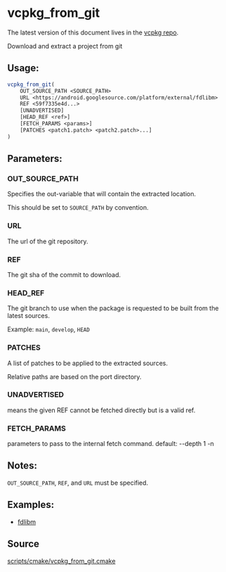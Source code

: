 # vcpkg_from_git

The latest version of this document lives in the [vcpkg repo](https://github.com/Microsoft/vcpkg/blob/master/docs/maintainers/vcpkg_from_git.md).

Download and extract a project from git

## Usage:
```cmake
vcpkg_from_git(
    OUT_SOURCE_PATH <SOURCE_PATH>
    URL <https://android.googlesource.com/platform/external/fdlibm>
    REF <59f7335e4d...>
    [UNADVERTISED]
    [HEAD_REF <ref>]
    [FETCH_PARAMS <params>]
    [PATCHES <patch1.patch> <patch2.patch>...]
)
```

## Parameters:
### OUT_SOURCE_PATH
Specifies the out-variable that will contain the extracted location.

This should be set to `SOURCE_PATH` by convention.

### URL
The url of the git repository.

### REF
The git sha of the commit to download.

### HEAD_REF
The git branch to use when the package is requested to be built from the latest sources.

Example: `main`, `develop`, `HEAD`

### PATCHES
A list of patches to be applied to the extracted sources.

Relative paths are based on the port directory.

### UNADVERTISED
means the given REF cannot be fetched directly but is a valid ref. 

### FETCH_PARAMS
parameters to pass to the internal fetch command. default: --depth 1 -n

## Notes:
`OUT_SOURCE_PATH`, `REF`, and `URL` must be specified.

## Examples:

* [fdlibm](https://github.com/Microsoft/vcpkg/blob/master/ports/fdlibm/portfile.cmake)

## Source
[scripts/cmake/vcpkg\_from\_git.cmake](https://github.com/Microsoft/vcpkg/blob/master/scripts/cmake/vcpkg_from_git.cmake)
